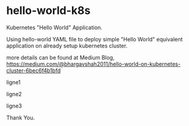 # hello-world-k8s
Kubernetes "Hello World" Application.

Using hello-world YAML file to deploy simple "Hello World" equivalent application
on already setup kubernetes cluster.

more details can be found at Medium Blog,
https://medium.com/@bhargavshah2011/hello-world-on-kubernetes-cluster-6bec6f4b1bfd

ligne1

ligne2

ligne3

Thank You.
